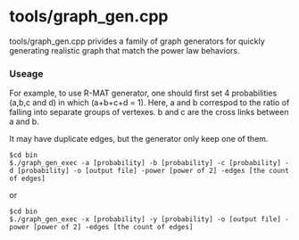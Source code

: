 # tools/graph_gen.cpp
tools/graph_gen.cpp privides a family of graph generators for quickly generating realistic graph that match the power law behaviors. 


### Useage
For example, to use R-MAT generator, one should first set 4 probabilities (a,b,c and d) in which (a+b+c+d = 1).
Here, a and b correspod to the ratio of falling into separate groups of vertexes.
b and c are the cross links between a and b.

It may have duplicate edges, but the generator only keep one of them.
```shell
$cd bin
$./graph_gen_exec -a [probability] -b [probability] -c [probability] -d [probability] -o [output file] -power [power of 2] -edges [the count of edges]
```
or
```shell
$cd bin
$./graph_gen_exec -x [probability] -y [probability] -o [output file] -power [power of 2] -edges [the count of edges]
```

